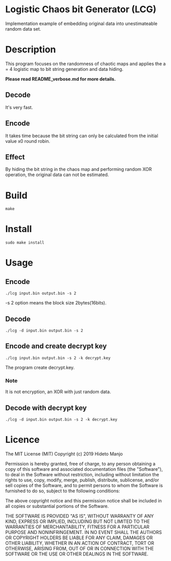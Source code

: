 # Logistic Chaos bit Generator (LCG)

Implementation example of embedding original data into unestimateable random data set.

# Description

This program focuses on the randomness of chaotic maps and applies the a = 4 logistic map to bit string generation and data hiding.

__Please read README\_verbose.md for more details.__

## Decode

It's very fast.

## Encode

It takes time because the bit string can only be calculated from the initial value x0 round robin.

## Effect

By hiding the bit string in the chaos map and performing random XOR operation, the original data can not be estimated.

# Build

```
make
```

# Install

```
sudo make install
```

# Usage

## Encode

```
./lcg input.bin output.bin -s 2
```
-s 2 option means the block size 2bytes(16bits).

## Decode

```
./lcg -d input.bin output.bin -s 2
```

## Encode and create decrypt key

```
./lcg input.bin output.bin -s 2 -k decrypt.key
```

The program create decrypt.key.

### Note

It is not encryption, an XOR with just random data.

## Decode with decrypt key

```
./lcg -d input.bin output.bin -s 2 -k decrypt.key
```

# Licence

The MIT License (MIT)
Copyright (c) 2019 Hideto Manjo

Permission is hereby granted, free of charge, to any person obtaining a copy of this software and associated documentation files (the "Software"), to deal in the Software without restriction, including without limitation the rights to use, copy, modify, merge, publish, distribute, sublicense, and/or sell copies of the Software, and to permit persons to whom the Software is furnished to do so, subject to the following conditions:

The above copyright notice and this permission notice shall be included in all copies or substantial portions of the Software.

THE SOFTWARE IS PROVIDED "AS IS", WITHOUT WARRANTY OF ANY KIND, EXPRESS OR IMPLIED, INCLUDING BUT NOT LIMITED TO THE WARRANTIES OF MERCHANTABILITY, FITNESS FOR A PARTICULAR PURPOSE AND NONINFRINGEMENT. IN NO EVENT SHALL THE AUTHORS OR COPYRIGHT HOLDERS BE LIABLE FOR ANY CLAIM, DAMAGES OR OTHER LIABILITY, WHETHER IN AN ACTION OF CONTRACT, TORT OR OTHERWISE, ARISING FROM, OUT OF OR IN CONNECTION WITH THE SOFTWARE OR THE USE OR OTHER DEALINGS IN THE SOFTWARE.
